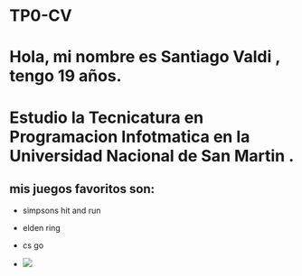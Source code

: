 # TP0-CV


# Hola, mi nombre es **Santiago Valdi** , tengo 19 años.
# Estudio la **Tecnicatura en Programacion Infotmatica en la Universidad Nacional de San Martin** .
## mis juegos favoritos son:
- simpsons hit and run
- elden ring
- cs go

- ![](https://www.google.com/url?sa=i&url=https%3A%2F%2Fm.youtube.com%2Fwatch%3Fv%3D92kXDqs4ZIs&psig=AOvVaw2MNpyDbcsjaGRFCzINeRY1&ust=1723753442129000&source=images&cd=vfe&opi=89978449&ved=0CBQQjRxqFwoTCIDDvZSo9YcDFQAAAAAdAAAAABA4)
